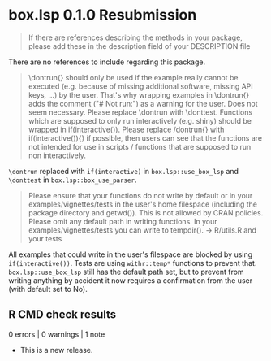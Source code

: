# box.lsp 0.1.0 Resubmission

> If there are references describing the methods in your package, please add these in the description field of your DESCRIPTION file

There are no references to include regarding this package.

> \dontrun{} should only be used if the example really cannot be executed
(e.g. because of missing additional software, missing API keys, ...) by
the user. That's why wrapping examples in \dontrun{} adds the comment
("# Not run:") as a warning for the user. Does not seem necessary.
Please replace \dontrun with \donttest.
Functions which are supposed to only run interactively (e.g. shiny)
should be wrapped in if(interactive()). Please replace /dontrun{} with
if(interactive()){} if possible, then users can see that the functions
are not intended for use in scripts / functions that are supposed to run
non interactively.

`\dontrun` replaced with `if(interactive)` in `box.lsp::use_box_lsp` and `\donttest` in `box.lsp::box_use_parser`.

> Please ensure that your functions do not write by default or in your
examples/vignettes/tests in the user's home filespace (including the
package directory and getwd()). This is not allowed by CRAN policies.
Please omit any default path in writing functions. In your
examples/vignettes/tests you can write to tempdir().
-> R/utils.R and your tests

All examples that could write in the user's filespace are blocked by using `if(interactive())`. Tests are using `withr::temp*` functions to prevent that. `box.lsp::use_box_lsp` still has the default path set, but to prevent from writing anything by accident it now requires a confirmation from the user (with default set to No).

## R CMD check results

0 errors | 0 warnings | 1 note

* This is a new release.
